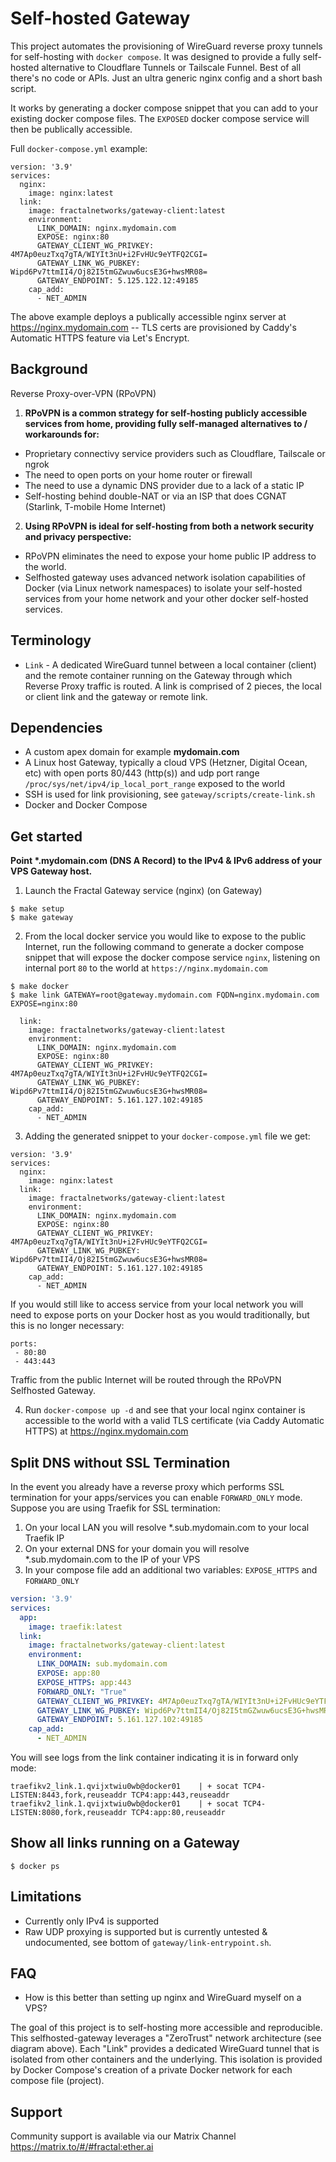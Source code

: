 # Self-hosted Gateway

This project automates the provisioning of WireGuard reverse proxy tunnels for self-hosting with `docker compose`. It was designed to provide a fully self-hosted alternative to Cloudflare Tunnels or Tailscale Funnel. Best of all there's no code or APIs. Just an ultra generic nginx config and a short bash script.


It works by generating a docker compose snippet that you can add to your existing docker compose files. The `EXPOSED` docker compose service will then be publically accessible.


Full `docker-compose.yml` example:
```
version: '3.9'
services:
  nginx:
    image: nginx:latest
  link:
    image: fractalnetworks/gateway-client:latest
    environment:
      LINK_DOMAIN: nginx.mydomain.com
      EXPOSE: nginx:80
      GATEWAY_CLIENT_WG_PRIVKEY: 4M7Ap0euzTxq7gTA/WIYIt3nU+i2FvHUc9eYTFQ2CGI=
      GATEWAY_LINK_WG_PUBKEY: Wipd6Pv7ttmII4/Oj82I5tmGZwuw6ucsE3G+hwsMR08=
      GATEWAY_ENDPOINT: 5.125.122.12:49185 
    cap_add:
      - NET_ADMIN
```
The above example deploys a publically accessible nginx server at https://nginx.mydomain.com -- TLS certs are provisioned by Caddy's Automatic HTTPS feature via Let's Encrypt.

## Background

Reverse Proxy-over-VPN (RPoVPN)

1. **RPoVPN is a common strategy for self-hosting publicly accessible services from home, providing fully self-managed alternatives to / workarounds for:**
  - Proprietary connectivy service providers such as Cloudflare, Tailscale or ngrok
  - The need to open ports on your home router or firewall
  - The need to use a dynamic DNS provider due to a lack of a static IP
  - Self-hosting behind double-NAT or via an ISP that does CGNAT (Starlink, T-mobile Home Internet)

2. **Using RPoVPN is ideal for self-hosting from both a network security and privacy perspective:**
  - RPoVPN eliminates the need to expose your home public IP address to the world.
  - Selfhosted gateway uses advanced network isolation capabilities of Docker (via Linux network namespaces) to isolate your self-hosted services from your home network and your other docker self-hosted services.

## Terminology
- `Link` - A dedicated WireGuard tunnel between a local container (client) and the remote container running on the Gateway through which Reverse Proxy traffic is routed. A link is comprised of 2 pieces, the local or client link and the gateway or remote link.

## Dependencies
- A custom apex domain for example **mydomain.com** 
- A Linux host Gateway, typically a cloud VPS (Hetzner, Digital Ocean, etc) with open ports 80/443 (http(s)) and udp port range `/proc/sys/net/ipv4/ip_local_port_range` exposed to the world
- SSH is used for link provisioning, see `gateway/scripts/create-link.sh`
- Docker and Docker Compose 

## Get started

**Point \*.mydomain.com (DNS A Record) to the IPv4 & IPv6 address of your VPS Gateway host.**

1. Launch the Fractal Gateway service (nginx) (on Gateway)
```
$ make setup
$ make gateway
```


2. From the local docker service you would like to expose to the public Internet, run the following command to generate a docker compose snippet that will expose the docker compose service `nginx`, listening on internal port `80` to the world at `https://nginx.mydomain.com` 

```
$ make docker
$ make link GATEWAY=root@gateway.mydomain.com FQDN=nginx.mydomain.com EXPOSE=nginx:80

  link:
    image: fractalnetworks/gateway-client:latest
    environment:
      LINK_DOMAIN: nginx.mydomain.com
      EXPOSE: nginx:80
      GATEWAY_CLIENT_WG_PRIVKEY: 4M7Ap0euzTxq7gTA/WIYIt3nU+i2FvHUc9eYTFQ2CGI=
      GATEWAY_LINK_WG_PUBKEY: Wipd6Pv7ttmII4/Oj82I5tmGZwuw6ucsE3G+hwsMR08=
      GATEWAY_ENDPOINT: 5.161.127.102:49185
    cap_add:
      - NET_ADMIN
```

3. Adding the generated snippet to your `docker-compose.yml` file we get:
```
version: '3.9'
services:
  nginx:
    image: nginx:latest
  link:
    image: fractalnetworks/gateway-client:latest
    environment:
      LINK_DOMAIN: nginx.mydomain.com
      EXPOSE: nginx:80
      GATEWAY_CLIENT_WG_PRIVKEY: 4M7Ap0euzTxq7gTA/WIYIt3nU+i2FvHUc9eYTFQ2CGI=
      GATEWAY_LINK_WG_PUBKEY: Wipd6Pv7ttmII4/Oj82I5tmGZwuw6ucsE3G+hwsMR08=
      GATEWAY_ENDPOINT: 5.161.127.102:49185
    cap_add:
      - NET_ADMIN
```

If you would still like to access service from your local network you will need to expose ports on your Docker host as you would traditionally, but this is no longer necessary:
```
ports:
 - 80:80
 - 443:443
```

Traffic from the public Internet will be routed through the RPoVPN Selfhosted Gateway.

4. Run `docker-compose up -d` and see that your local nginx container is accessible to the world with a valid TLS certificate (via Caddy Automatic HTTPS) at https://nginx.mydomain.com

## Split DNS without SSL Termination

In the event you already have a reverse proxy which performs SSL termination for your apps/services you can enable `FORWARD_ONLY` mode. Suppose you are using Traefik for SSL termination:

1. On your local LAN you will resolve \*.sub.mydomain.com to your local Traefik IP
2. On your external DNS for your domain you will resolve \*.sub.mydomain.com to the IP of your VPS
3. In your compose file add an additional two variables: `EXPOSE_HTTPS` and `FORWARD_ONLY`

```yaml
version: '3.9'
services:
  app:
    image: traefik:latest
  link:
    image: fractalnetworks/gateway-client:latest
    environment:
      LINK_DOMAIN: sub.mydomain.com
      EXPOSE: app:80
      EXPOSE_HTTPS: app:443
      FORWARD_ONLY: "True"
      GATEWAY_CLIENT_WG_PRIVKEY: 4M7Ap0euzTxq7gTA/WIYIt3nU+i2FvHUc9eYTFQ2CGI=
      GATEWAY_LINK_WG_PUBKEY: Wipd6Pv7ttmII4/Oj82I5tmGZwuw6ucsE3G+hwsMR08=
      GATEWAY_ENDPOINT: 5.161.127.102:49185
    cap_add:
      - NET_ADMIN
```
You will see logs from the link container indicating it is in forward only mode:
```
traefikv2_link.1.qvijxtwiu0wb@docker01    | + socat TCP4-LISTEN:8443,fork,reuseaddr TCP4:app:443,reuseaddr
traefikv2_link.1.qvijxtwiu0wb@docker01    | + socat TCP4-LISTEN:8080,fork,reuseaddr TCP4:app:80,reuseaddr
```

## Show all links running on a Gateway
```
$ docker ps
```

## Limitations
- Currently only IPv4 is supported
- Raw UDP proxying is supported but is currently untested & undocumented, see bottom of `gateway/link-entrypoint.sh`.

## FAQ
- How is this better than setting up nginx and WireGuard myself on a VPS?

The goal of this project is to self-hosting more accessible and reproducible. This selfhosted-gateway leverages a "ZeroTrust" network architecture (see diagram above). Each "Link" provides a dedicated WireGuard tunnel that is isolated from other containers and the underlying. This isolation is provided by Docker Compose's creation of a private Docker network for each compose file (project).


## Support
Community support is available via our Matrix Channel https://matrix.to/#/#fractal:ether.ai
